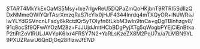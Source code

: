 $START$4MkYkExOaMS5Msy+Ixe7rIgvReU5DQPaZmQoHKjbnT9RTRI5SdIIzQDxNMmeOWIYQrTAsrXmzqRaS7IcYlx0jHJF4344lnrdq4mTXQyOR+lNJWRsJlwYLYdGSVncnLFsdy6kRctdQr5yTOIyfn6tLkbM3wln9tnCa+gDgTBlnhzgv8/91q8ocSf9QFwAYOzM28z+FJJUjdJmtHCbBDgPyjXTg5qWogbPYEjCiEnBtkaP2tiRtZoVIRULJAVYpK6Ixr4FRSY7N2+YaRLsKzeZX8M2PqU7x/a7LMBN9YL9PXUZRawU6QnDjOq28lfIzwJf$END$